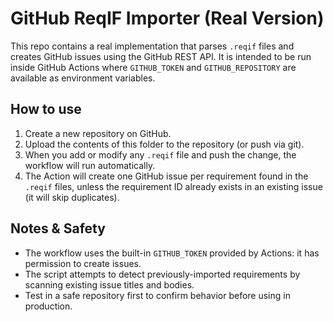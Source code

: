 # GitHub ReqIF Importer (Real Version)

This repo contains a real implementation that parses `.reqif` files and creates GitHub issues
using the GitHub REST API. It is intended to be run inside GitHub Actions where `GITHUB_TOKEN`
and `GITHUB_REPOSITORY` are available as environment variables.

## How to use

1. Create a new repository on GitHub.
2. Upload the contents of this folder to the repository (or push via git).
3. When you add or modify any `.reqif` file and push the change, the workflow will run automatically.
4. The Action will create one GitHub issue per requirement found in the `.reqif` files, unless the
   requirement ID already exists in an existing issue (it will skip duplicates).

## Notes & Safety

- The workflow uses the built-in `GITHUB_TOKEN` provided by Actions: it has permission to create issues.
- The script attempts to detect previously-imported requirements by scanning existing issue titles and bodies.
- Test in a safe repository first to confirm behavior before using in production.
